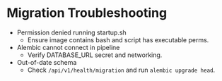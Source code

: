 # Migration Troubleshooting

- Permission denied running startup.sh
  - Ensure image contains bash and script has executable perms.
- Alembic cannot connect in pipeline
  - Verify DATABASE_URL secret and networking.
- Out-of-date schema
  - Check `/api/v1/health/migration` and run `alembic upgrade head`.

